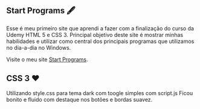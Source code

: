 ## Start Programs 🖋️

Esse é meu primeiro site que aprendi a fazer com a finalização do curso da Udemy HTML 5 e CSS 3.
Principal objetivo deste site é mostrar minhas habilidades e utilizar como central dos principais programas que utilizamos no dia-a-dia no Windows.

Visite o meu site [Start Programs](https://gabrielmf1998.github.io/Start-Programs/).

## CSS 3 ❤️

Utilizando style.css para tema dark com toogle simples com script.js
Ficou bonito e fluido com destaque nos botões e bordas suavez.


